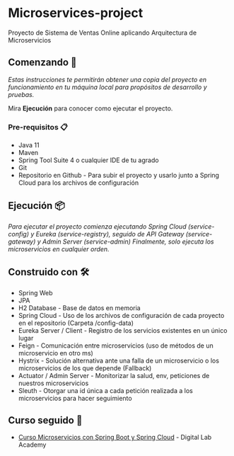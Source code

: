 # Microservices-project
Proyecto de Sistema de Ventas Online aplicando Arquitectura de Microservicios 

## Comenzando 🚀

_Estas instrucciones te permitirán obtener una copia del proyecto en funcionamiento en tu máquina local para propósitos de desarrollo y pruebas._

Mira **Ejecución** para conocer como ejecutar el proyecto.


### Pre-requisitos 📋

* Java 11
* Maven 
* Spring Tool Suite 4 o cualquier IDE de tu agrado
* Git
* Repositorio en Github - Para subir el proyecto y usarlo junto a Spring Cloud para los archivos de configuración

## Ejecución 📦

_Para ejecutar el proyecto comienza ejecutando Spring Cloud (service-config) y Eureka (service-registry), seguido de API Gateway (service-gateway) y Admin Server (service-admin)
Finalmente, solo ejecuta los microservicios en cualquier orden._

## Construido con 🛠️

* Spring Web
* JPA 
* H2 Database - Base de datos en memoria 
* Spring Cloud - Uso de los archivos de configuración de cada proyecto en el repositorio (Carpeta /config-data)
* Eureka Server / Client - Registro de los servicios existentes en un único lugar
* Feign - Comunicación entre microservicios (uso de métodos de un microservicio en otro ms)
* Hystrix - Solución alternativa ante una falla de un microservicio o los microservicios de los que depende (Fallback)
* Actuator / Admin Server - Monitorizar la salud, env, peticiones de nuestros microservicios
* Sleuth - Otorgar una id única a cada petición realizada a los microservicios para hacer seguimiento

## Curso seguido 📄

* [Curso Microservicios con Spring Boot y Spring Cloud](https://www.youtube.com/playlist?list=PLxy6jHplP3Hi_W8iuYSbAeeMfaTZt49PW) - Digital Lab Academy


